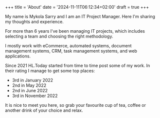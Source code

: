 +++
title = 'About'
date = '2024-11-11T06:12:34+02:00'
draft = true
+++

My name is Mykola Sarry and I am an IT Project Manager. Here I'm sharing my thoughts and experience.

For more than 6 years I've been managing IT projects, which includes selecting a team and choosing the right methodology.

I mostly work with eCommerce, automated systems, document management systems, CRM, task management systems, and web applications.

Since 2021 HL.Today started from time to time post some of my work. In their rating I manage to get some top places:
- 3rd in January 2022
- 2nd in May 2022
- 2nd in June 2022
- 3rd in November 2022

It is nice to meet you here, so grab your favourite cup of tea, coffee or another drink of your choice and relax.